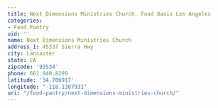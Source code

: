 ```yaml
---
title: Next Dimensions Ministries Church, Food Oasis Los Angeles
categories:
- Food Pantry
uid: ''
name: Next Dimensions Ministries Church
address_1: 45337 Sierra Hwy
city: Lancaster
state: CA
zipcode: '93534'
phone: 661.940.8289
latitude: '34.706917'
longitude: "-118.1387931"
uri: "/food-pantry/next-dimensions-ministries-church/"
---
```


